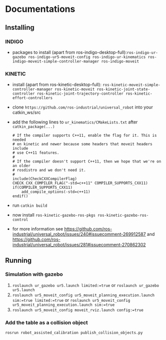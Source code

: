 # Documentations
## Installing
### INDIGO
- packages to install (apart from ros-indigo-desktop-full):`ros-indigo-ur-gazebo ros-indigo-ur5-moveit-config ros-indigo-ur-kinematics ros-indigo-moveit-simple-controller-manager ros-indigo-moveit`

### KINETIC
- install (apart from ros-kinetic-desktop-full): `ros-kinetic-moveit-simple-controller-manager ros-kinetic-moveit ros-kinetic-joint-state-controller ros-kinetic-joint-trajectory-controller ros-kinetic-effort-controllers`
- clone `https://github.com/ros-industrial/universal_robot` into your catkin_ws/src 
- add the following lines to `ur_kinematics/CMakeLists.txt` after `catkin_package(...)`

    ```
    # If the compiler supports C++11, enable the flag for it. This is needed
    # on kinetic and newer because some headers that moveit headers include
    # use C++11 features.
    #
    # If the compiler doesn't support C++11, then we hope that we're on an older
    # rosdistro and we don't need it.
    #
    include(CheckCXXCompilerFlag)
    CHECK_CXX_COMPILER_FLAG("-std=c++11" COMPILER_SUPPORTS_CXX11)
    if(COMPILER_SUPPORTS_CXX11)
        add_compile_options(-std=c++11)
    endif()
    ```
- run `catkin build`
- now install `ros-kinetic-gazebo-ros-pkgs ros-kinetic-gazebo-ros-control`
- for more information see https://github.com/ros-industrial/universal_robot/issues/240#issuecomment-269912587 and https://github.com/ros-industrial/universal_robot/issues/281#issuecomment-270862302

## Running
### Simulation with gazebo
1. ```roslaunch ur_gazebo ur5.launch limited:=true``` or ```roslaunch ur_gazebo ur5.launch```
2. ```roslaunch ur5_moveit_config ur5_moveit_planning_execution.launch sim:=true limited:=true``` or ```roslaunch ur5_moveit_config ur5_moveit_planning_execution.launch sim:=true```
3. ```roslaunch ur5_moveit_config moveit_rviz.launch config:=true```

### Add the table as a collision object

```rosrun robot_assisted_calibration publish_collision_objects.py```
